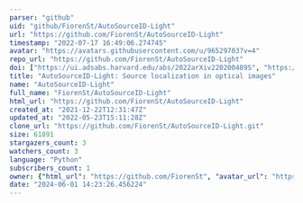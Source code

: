 ```yaml
---
parser: "github"
uid: "github/FiorenSt/AutoSourceID-Light"
url: "https://github.com/FiorenSt/AutoSourceID-Light"
timestamp: "2022-07-17 16:49:06.274745"
avatar: "https://avatars.githubusercontent.com/u/96529703?v=4"
repo_url: "https://github.com/FiorenSt/AutoSourceID-Light"
doi: ["https://ui.adsabs.harvard.edu/abs/2022arXiv220200489S", "https://ui.adsabs.harvard.edu/abs/2022ascl.soft03014S/abstract"]
title: "AutoSourceID-Light: Source localization in optical images"
name: "AutoSourceID-Light"
full_name: "FiorenSt/AutoSourceID-Light"
html_url: "https://github.com/FiorenSt/AutoSourceID-Light"
created_at: "2021-12-22T12:31:47Z"
updated_at: "2022-05-23T15:11:28Z"
clone_url: "https://github.com/FiorenSt/AutoSourceID-Light.git"
size: 61891
stargazers_count: 3
watchers_count: 3
language: "Python"
subscribers_count: 1
owner: {"html_url": "https://github.com/FiorenSt", "avatar_url": "https://avatars.githubusercontent.com/u/96529703?v=4", "login": "FiorenSt", "type": "User"}
date: "2024-06-01 14:23:26.456224"
---
```

